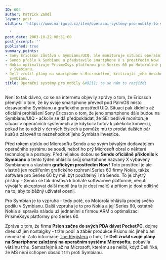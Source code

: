 ```yaml
---
ID: 604
author: Patrick Zandl
layout: post
oldlink: 'https://www.marigold.cz/item/operacni-systemy-pro-mobily-to-se-nam-to-rozjizdi

  '
post_date: 2003-10-22 08:31:00
post_excerpt: ''
published: true
summary_points:
- Sony Ericsson zůstává u Symbianu/UIQ, ale monitoruje situaci operačních systémů.
- Sendo přešlo k Symbianu a představilo smartphone X s prostředím Now!.
- Nokia optimalizuje PrismeXsys platformu pro Series 60 po Motorolině prodeji podílu
  v Symbianu.
- Dell zrušil plány na smartphone s Microsoftem, kritizujíc jeho neschopnost konkurovat
  Symbianu.
title: Operační systémy pro mobily &#8211; to se nám to rozjíždí
---
```


<p>
Není to tak dávno, co se na internetu objevily zprávy o tom, že Ericsson přemýšlí o tom, že by svoje smartphone převedl pod PalmOS místo dosavadního Symbianu a grafického prostředí UIQ. Situaci pak klidnilo až oficiální prohlášení Sony Ericsson o tom, že jeho smartphone dále budou na Symbianu/UIQ - ačkoliv se dá předpokládat, že SEr bedlivě monitoruje situaci v operačních systémech a je kdykoliv hotov k jakékoliv konverzi, pokud ho to udrží v černých číslech a pomůže mu to prodat dalších pár kusů a zároveň to neznehodnotí jeho Symbian investice. </p>

<p>
Před rokem uteklo od Microsoftu Sendo a se svým bývalým dodavatelem operačního systému se soudí, neboť ho prý Microsoft obral o některé technologie a postupy. Před nějakou dobou se <STRONG>Sendo oficiálně přiklonilo k Symbianu</STRONG> a tento týden ohlásilo svůj smartphone nazvaný X vybavený Symbianem a vlastním <STRONG>grafickým prostředím Now!</STRONG> Toto prostředí je ale vlastně jen rozšířením grafického rozhraní Series 60 firmy Nokia, takže software pro Series 60 by měl být použitelný i na Sendo. To je chytrý přístup - Sendo se tak dostává k bohaté softwarové platformě, nenutí vývojáře akceptovat další mobil (na to je dost malé) a přitom je dost odlišné na to, aby to běžný uživatel ocenil.</p>

<p>
Pro Symbian je to vzpruha - tedy poté, co Motorola ohlásila prodej svého podílu v Symbianu. Další vzpruha je to pro Nokia a její Series 60, ostatně Nokia si spravila náladu už jednáními s firmou ARM o optimalizaci PrismeXsys platformy pro Series 60. </p>

<p>
Zpráva o tom, že firma <STRONG>Psion začne do svých PDA dávat PocketPC</STRONG>, dojme dnes už jen nostalgiky - tržní podíl a záběr produkce Psionu nic jiného ani neumožní. Zato informace <A href="http://www.theregister.co.uk/content/68/33343.html" target=_blank>The Registeru</A> o tom, že <STRONG>Dell zrušil svoje plány na Smartphone založený na operačním systému Microsoftu</STRONG>, pobavila většinu trhu. Samozřejmě až na Microsoft, kterému se nelíbí, když Dell říká, že MS není schopen obsadit trh proti Symbianu.</p>